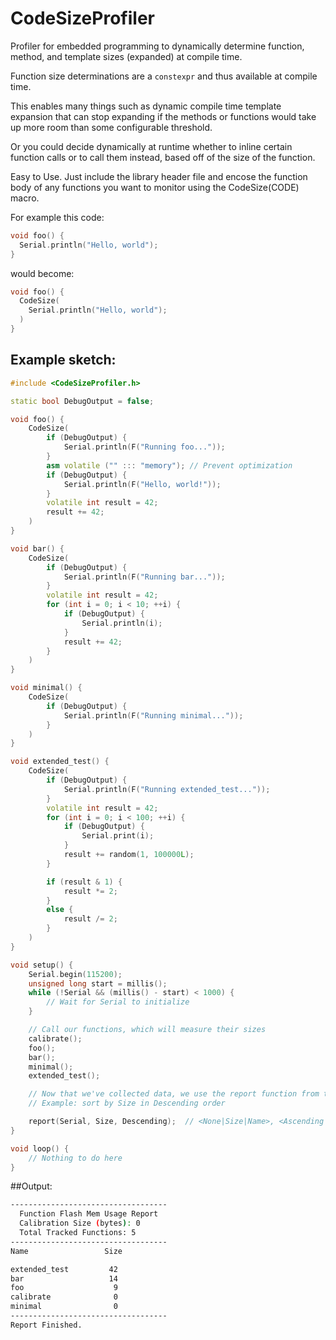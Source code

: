 # CodeSizeProfiler
Profiler for embedded programming to dynamically determine function, method, and template sizes (expanded) at compile time.

Function size determinations are a `constexpr` and thus available at compile time. 

This enables many things such as dynamic compile time template expansion that can stop expanding if the methods or functions would take up more room than some configurable threshold.

Or you could decide dynamically at runtime whether to inline certain function calls or to call them instead, based off of the size of the function.

Easy to Use. Just include the library header file and encose the function body of any functions you want to monitor using the CodeSize(CODE) macro.

For example this code:
``` cpp
void foo() {
  Serial.println("Hello, world");
}
```

would become:
``` cpp
void foo() {
  CodeSize(
    Serial.println("Hello, world");
  )
}
```

## Example sketch:
``` cpp
#include <CodeSizeProfiler.h>

static bool DebugOutput = false;

void foo() {
    CodeSize(
        if (DebugOutput) {
            Serial.println(F("Running foo..."));
        }
        asm volatile ("" ::: "memory"); // Prevent optimization
        if (DebugOutput) {
            Serial.println(F("Hello, world!"));
        }
        volatile int result = 42;
        result += 42;
    )
}

void bar() {
    CodeSize(
        if (DebugOutput) {
            Serial.println(F("Running bar..."));
        }
        volatile int result = 42;
        for (int i = 0; i < 10; ++i) {
            if (DebugOutput) {
                Serial.println(i);
            }
            result += 42;
        }
    )
}

void minimal() {
    CodeSize(
        if (DebugOutput) {
            Serial.println(F("Running minimal..."));
        }
    )
}

void extended_test() {
    CodeSize(
        if (DebugOutput) {
            Serial.println(F("Running extended_test..."));
        }
        volatile int result = 42;
        for (int i = 0; i < 100; ++i) {
            if (DebugOutput) {
                Serial.print(i);
            }
            result += random(1, 100000L);
        }

        if (result & 1) {
            result *= 2;
        }
        else {
            result /= 2;
        }
    )
}

void setup() {
    Serial.begin(115200);
    unsigned long start = millis();
    while (!Serial && (millis() - start) < 1000) {
        // Wait for Serial to initialize
    }

    // Call our functions, which will measure their sizes
    calibrate();
    foo();
    bar();
    minimal();
    extended_test();

    // Now that we've collected data, we use the report function from the library.
    // Example: sort by Size in Descending order

    report(Serial, Size, Descending);  // <None|Size|Name>, <Ascending|Descending>
}

void loop() {
    // Nothing to do here
}
```

 ##Output:
``` bash
-----------------------------------
  Function Flash Mem Usage Report
  Calibration Size (bytes): 0
  Total Tracked Functions: 5
-----------------------------------
Name                 Size

extended_test         42
bar                   14
foo                    9
calibrate              0
minimal                0
-----------------------------------
Report Finished.
```
